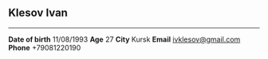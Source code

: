 ## Klesov Ivan

* * * *

**Date of birth** 11/08/1993
**Age** 27
**City** Kursk
**Email** ivklesov@gmail.com
**Phone** +79081220190

